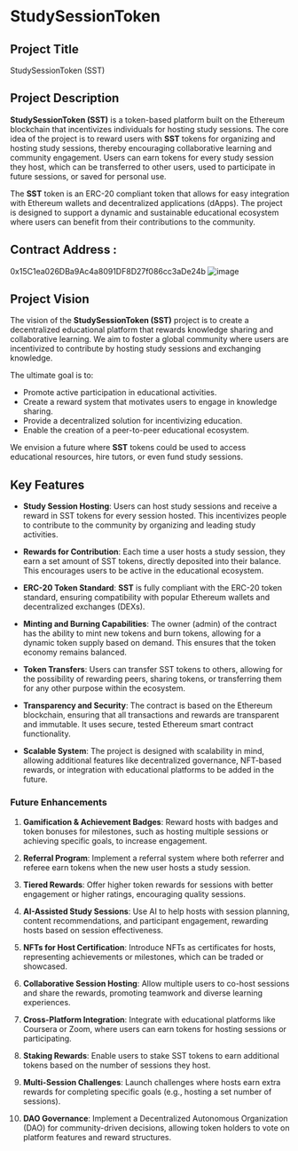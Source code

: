
# StudySessionToken

## Project Title
StudySessionToken (SST)

## Project Description
**StudySessionToken (SST)** is a token-based platform built on the Ethereum blockchain that incentivizes individuals for hosting study sessions. The core idea of the project is to reward users with **SST** tokens for organizing and hosting study sessions, thereby encouraging collaborative learning and community engagement. Users can earn tokens for every study session they host, which can be transferred to other users, used to participate in future sessions, or saved for personal use.

The **SST** token is an ERC-20 compliant token that allows for easy integration with Ethereum wallets and decentralized applications (dApps). The project is designed to support a dynamic and sustainable educational ecosystem where users can benefit from their contributions to the community.

## Contract Address :
0x15C1ea026DBa9Ac4a8091DF8D27f086cc3aDe24b
![image](https://github.com/user-attachments/assets/71e624f2-8f62-474b-8014-10bc56b271a8)


## Project Vision
The vision of the **StudySessionToken (SST)** project is to create a decentralized educational platform that rewards knowledge sharing and collaborative learning. We aim to foster a global community where users are incentivized to contribute by hosting study sessions and exchanging knowledge. 

The ultimate goal is to:
- Promote active participation in educational activities.
- Create a reward system that motivates users to engage in knowledge sharing.
- Provide a decentralized solution for incentivizing education.
- Enable the creation of a peer-to-peer educational ecosystem.

We envision a future where **SST** tokens could be used to access educational resources, hire tutors, or even fund study sessions.

## Key Features

- **Study Session Hosting**: Users can host study sessions and receive a reward in SST tokens for every session hosted. This incentivizes people to contribute to the community by organizing and leading study activities.
  
- **Rewards for Contribution**: Each time a user hosts a study session, they earn a set amount of SST tokens, directly deposited into their balance. This encourages users to be active in the educational ecosystem.

- **ERC-20 Token Standard**: **SST** is fully compliant with the ERC-20 token standard, ensuring compatibility with popular Ethereum wallets and decentralized exchanges (DEXs).

- **Minting and Burning Capabilities**: The owner (admin) of the contract has the ability to mint new tokens and burn tokens, allowing for a dynamic token supply based on demand. This ensures that the token economy remains balanced.

- **Token Transfers**: Users can transfer SST tokens to others, allowing for the possibility of rewarding peers, sharing tokens, or transferring them for any other purpose within the ecosystem.

- **Transparency and Security**: The contract is based on the Ethereum blockchain, ensuring that all transactions and rewards are transparent and immutable. It uses secure, tested Ethereum smart contract functionality.

- **Scalable System**: The project is designed with scalability in mind, allowing additional features like decentralized governance, NFT-based rewards, or integration with educational platforms to be added in the future.

### Future Enhancements 

1. **Gamification & Achievement Badges**: Reward hosts with badges and token bonuses for milestones, such as hosting multiple sessions or achieving specific goals, to increase engagement.

2. **Referral Program**: Implement a referral system where both referrer and referee earn tokens when the new user hosts a study session.

3. **Tiered Rewards**: Offer higher token rewards for sessions with better engagement or higher ratings, encouraging quality sessions.

4. **AI-Assisted Study Sessions**: Use AI to help hosts with session planning, content recommendations, and participant engagement, rewarding hosts based on session effectiveness.

5. **NFTs for Host Certification**: Introduce NFTs as certificates for hosts, representing achievements or milestones, which can be traded or showcased.

6. **Collaborative Session Hosting**: Allow multiple users to co-host sessions and share the rewards, promoting teamwork and diverse learning experiences.

7. **Cross-Platform Integration**: Integrate with educational platforms like Coursera or Zoom, where users can earn tokens for hosting sessions or participating.

8. **Staking Rewards**: Enable users to stake SST tokens to earn additional tokens based on the number of sessions they host.

9. **Multi-Session Challenges**: Launch challenges where hosts earn extra rewards for completing specific goals (e.g., hosting a set number of sessions).

10. **DAO Governance**: Implement a Decentralized Autonomous Organization (DAO) for community-driven decisions, allowing token holders to vote on platform features and reward structures.

